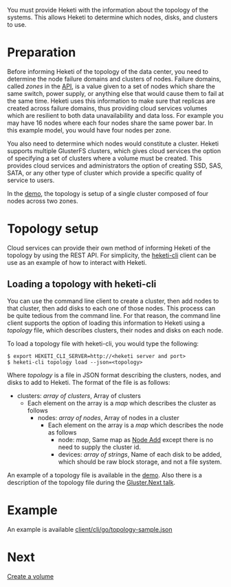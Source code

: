 You must provide Heketi with the information about the topology of the systems.  This allows Heketi to determine which nodes, disks, and clusters to use.

# Preparation
Before informing Heketi of the topology of the data center, you need to determine the node failure domains and clusters of nodes.  Failure domains, called _zones_ in the [API](https://github.com/heketi/heketi/wiki/API#node_add), is a value given to a set of nodes which share the same switch, power supply, or anything else that would cause them to fail at the same time. Heketi uses this information to make sure that replicas are created across failure domains, thus providing cloud services volumes which are resilient to both data unavailability and data loss.  For example you may have 16 nodes where each four nodes share the same power bar.  In this example model, you would have four nodes per zone.

You also need to determine which nodes would constitute a cluster.  Heketi supports multiple GlusterFS clusters, which gives cloud services the option of specifying a set of clusters where a volume must be created.  This provides cloud services and administrators the option of creating SSD, SAS, SATA, or any other type of cluster which provide a specific quality of service to users.

In the [demo](http://github.com/heketi/heketi/wiki/Demo),
the topology is setup of a single cluster composed of four nodes across two zones.

# Topology setup
Cloud services can provide their own method of informing Heketi of the topology by using the REST API.  For simplicity, the [heketi-cli](heketi-cli) client can be use as an example of how to interact with Heketi.

## Loading a topology with heketi-cli
You can use the command line client to create a cluster, then add nodes to that cluster, then add disks to each one of those nodes.  This process can be quite tedious from the command line.  For that reason, the command line client supports the option of loading this information to Heketi using a _topology_ file, which describes clusters, their nodes and disks on each node.

To load a topology file with heketi-cli, you would type the following:

```
$ export HEKETI_CLI_SERVER=http://<heketi server and port>
$ heketi-cli topology load --json=<topology>
```

Where _topology_ is a file in JSON format describing the clusters, nodes, and disks to add to Heketi.  The format of the file is as follows:

* clusters: _array of clusters_, Array of clusters
    * Each element on the array is a _map_ which describes the cluster as follows
        * nodes: _array of nodes_, Array of nodes in a cluster
            * Each element on the array is a _map_ which describes the node as follows
                * node: _map_, Same map as [Node Add](https://github.com/heketi/heketi/wiki/API#node_add) except there is no need to supply the cluster id.
                * devices: _array of strings_, Name of each disk to be added, which should be raw block storage, and not a file system.

An example of a topology file is available in the [demo](https://github.com/heketi/vagrant-heketi/blob/master/standalone/roles/heketi/files/topology_virtualbox.json).  Also there is a description of the topology file during the [Gluster.Next talk](https://www.youtube.com/watch?v=iBFfHv4bne8&t=2425).

# Example
An example is available [client/cli/go/topology-sample.json](https://github.com/heketi/heketi/blob/master/client/cli/go/topology-sample.json)

# Next
[Create a volume](./volume.md)

